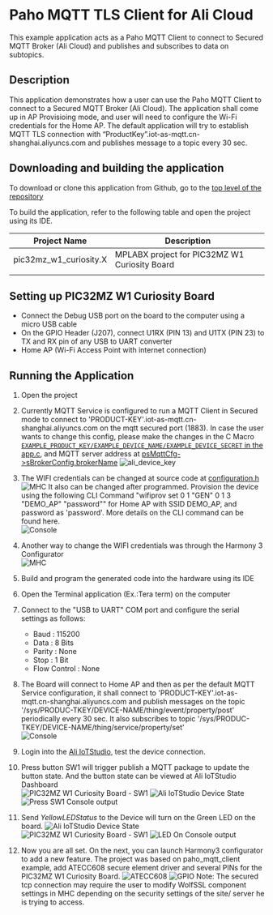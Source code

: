# Paho MQTT TLS Client for Ali Cloud

This example application acts as a Paho MQTT Client to connect to Secured MQTT Broker (Ali Cloud) and publishes and subscribes to data on subtopics.

## Description

This application demonstrates how a user can use the Paho MQTT Client to connect to a Secured MQTT Broker (Ali Cloud). The application shall come up in AP Provisioing mode, and user will need to configure the Wi-Fi credentials for the Home AP. The default application will try to establish MQTT TLS connection with “ProductKey”.iot-as-mqtt.cn-shanghai.aliyuncs.com and publishes message to a topic every 30 sec.

## Downloading and building the application

To download or clone this application from Github, go to the [top level of the repository](https://github.com/LeoZhang-ATMEL/PIC32MZ-W1-IOT-ALI)


To build the application, refer to the following table and open the project using its IDE.

| Project Name      | Description                                    |
| ----------------- | ---------------------------------------------- |
| pic32mz_w1_curiosity.X | MPLABX project for PIC32MZ W1 Curiosity Board |
|||

## Setting up PIC32MZ W1 Curiosity Board

- Connect the Debug USB port on the board to the computer using a micro USB cable
- On the GPIO Header (J207), connect U1RX (PIN 13) and U1TX (PIN 23) to TX and RX pin of any USB to UART converter
- Home AP (Wi-Fi Access Point with internet connection)

## Running the Application

1. Open the project
2. Currently MQTT Service is configured to run a MQTT Client in Secured mode to connect to 'PRODUCT-KEY'.iot-as-mqtt.cn-shanghai.aliyuncs.com on the mqtt secured port (1883). In case the user wants to change this config, please make the changes in the C Macro [`EXAMPLE_PRODUCT_KEY/EXAMPLE_DEVICE_NAME/EXAMPLE_DEVICE_SECRET` in the app.c](firmware/src/app.c#L78), and MQTT server address at [psMqttCfg->sBrokerConfig.brokerName](firmware/src/app.c#L285)
![ali_device_key](images/ali_device_key.png)

3. The WIFI credentials can be changed at source code at [configuration.h](firmware/src/config/pic32mz_w1_curiosity/configuration.h#L468) ![MHC](images/wifi_password.png)
   It also can be changed after programmed. Provision the device using the following CLI Command "wifiprov set 0 1 "GEN" 0 1 3 "DEMO_AP" "password"" for Home AP with SSID DEMO_AP, and password as 'password'. More details on the CLI command can be found here.
<br>![Console](images/mqtt_client_provision_console.png)
4. Another way to change the WIFI credentials was through the Harmony 3 Configurator
<br>![MHC](images/mhc_wifi_configurator.png)

5. Build and program the generated code into the hardware using its IDE
6. Open the Terminal application (Ex.:Tera term) on the computer
7. Connect to the "USB to UART" COM port and configure the serial settings as follows:
    - Baud : 115200
    - Data : 8 Bits
    - Parity : None
    - Stop : 1 Bit
    - Flow Control : None

8.	The Board will connect to Home AP and then as per the default MQTT Service configuration, it shall connect to 'PRODUCT-KEY'.iot-as-mqtt.cn-shanghai.aliyuncs.com and publish messages on the topic '/sys/PRODUC-TKEY/DEVICE-NAME/thing/event/property/post' periodically every 30 sec. It also subscribes to topic '/sys/PRODUC-TKEY/DEVICE-NAME/thing/service/property/set'
<br>![Console](images/mqtt_client_publish_console.png)

9. Login into the [Ali IoTStudio](https://iot.aliyun.com/), test the device connection.
10. Press button SW1 will trigger publish a MQTT package to update the button state. And the button state can be viewed at Ali IoTStudio Dashboard
<BR>![PIC32MZ W1 Curiosity Board - SW1](images/PIC32-WFI32E-Curiosity-Board-Front-SW1.jpg)
![Ali IoTStudio Device State](images/btn_pressed_web.png)
![Press SW1 Console output](images/btn_pressed_console.png)

11. Send *YellowLEDStatus* to the Device will turn on the Green LED on the board.
![Ali IoTStudio Device State](images/led_on_web.png)
![PIC32MZ W1 Curiosity Board - SW1](images/PIC32-WFI32E-Curiosity-Board-Front-LED.jpg)
![LED On Console output](images/led_on_console.png)

12. Now you are all set. On the next, you can launch Harmony3 configurator to add a new feature.
     The project was based on paho_mqtt_client example, add ATECC608 secure element driver and several PINs for the PIC32MZ W1 Curiosity Board.
![ATECC608](images/configurator_root.png)
![GPIO](images/configurator_pins.png)
Note: The secured tcp connection may require the user to modify WolfSSL component settings in MHC depending on the security settings of the site/ server he is trying to access.
